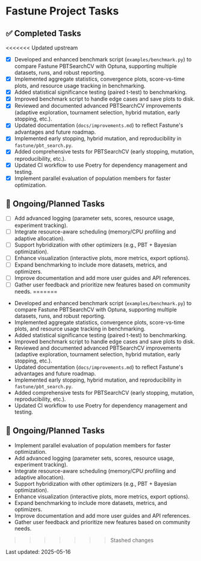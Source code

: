 # Fastune Project Tasks

## ✅ Completed Tasks

<<<<<<< Updated upstream
- [x] Developed and enhanced benchmark script (`examples/benchmark.py`) to compare Fastune PBTSearchCV with Optuna, supporting multiple datasets, runs, and robust reporting.
- [x] Implemented aggregate statistics, convergence plots, score-vs-time plots, and resource usage tracking in benchmarking.
- [x] Added statistical significance testing (paired t-test) to benchmarking.
- [x] Improved benchmark script to handle edge cases and save plots to disk.
- [x] Reviewed and documented advanced PBTSearchCV improvements (adaptive exploration, tournament selection, hybrid mutation, early stopping, etc.).
- [x] Updated documentation (`docs/improvements.md`) to reflect Fastune's advantages and future roadmap.
- [x] Implemented early stopping, hybrid mutation, and reproducibility in `fastune/pbt_search.py`.
- [x] Added comprehensive tests for PBTSearchCV (early stopping, mutation, reproducibility, etc.).
- [x] Updated CI workflow to use Poetry for dependency management and testing.
- [x] Implement parallel evaluation of population members for faster optimization.

## 🚧 Ongoing/Planned Tasks

- [ ] Add advanced logging (parameter sets, scores, resource usage, experiment tracking).
- [ ] Integrate resource-aware scheduling (memory/CPU profiling and adaptive allocation).
- [ ] Support hybridization with other optimizers (e.g., PBT + Bayesian optimization).
- [ ] Enhance visualization (interactive plots, more metrics, export options).
- [ ] Expand benchmarking to include more datasets, metrics, and optimizers.
- [ ] Improve documentation and add more user guides and API references.
- [ ] Gather user feedback and prioritize new features based on community needs.
=======
- Developed and enhanced benchmark script (`examples/benchmark.py`) to compare Fastune PBTSearchCV with Optuna, supporting multiple datasets, runs, and robust reporting.
- Implemented aggregate statistics, convergence plots, score-vs-time plots, and resource usage tracking in benchmarking.
- Added statistical significance testing (paired t-test) to benchmarking.
- Improved benchmark script to handle edge cases and save plots to disk.
- Reviewed and documented advanced PBTSearchCV improvements (adaptive exploration, tournament selection, hybrid mutation, early stopping, etc.).
- Updated documentation (`docs/improvements.md`) to reflect Fastune's advantages and future roadmap.
- Implemented early stopping, hybrid mutation, and reproducibility in `fastune/pbt_search.py`.
- Added comprehensive tests for PBTSearchCV (early stopping, mutation, reproducibility, etc.).
- Updated CI workflow to use Poetry for dependency management and testing.

## 🚧 Ongoing/Planned Tasks

- Implement parallel evaluation of population members for faster optimization.
- Add advanced logging (parameter sets, scores, resource usage, experiment tracking).
- Integrate resource-aware scheduling (memory/CPU profiling and adaptive allocation).
- Support hybridization with other optimizers (e.g., PBT + Bayesian optimization).
- Enhance visualization (interactive plots, more metrics, export options).
- Expand benchmarking to include more datasets, metrics, and optimizers.
- Improve documentation and add more user guides and API references.
- Gather user feedback and prioritize new features based on community needs.
>>>>>>> Stashed changes

Last updated: 2025-05-16
